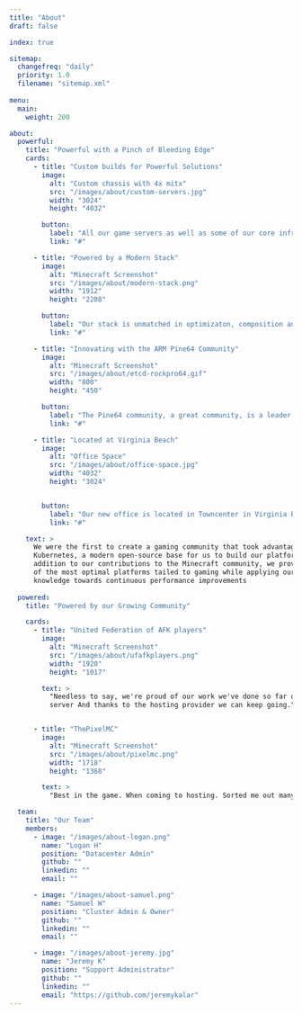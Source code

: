 ```yaml
---
title: "About"
draft: false

index: true

sitemap:
  changefreq: "daily"
  priority: 1.0
  filename: "sitemap.xml"
  
menu:
  main:
    weight: 200

about:
  powerful:
    title: "Powerful with a Pinch of Bleeding Edge"
    cards:
      - title: "Custom builds for Powerful Solutions"
        image:
          alt: "Custom chassis with 4x mitx"
          src: "/images/about/custom-servers.jpg"
          width: "3024"
          height: "4032"

        button:
          label: "All our game servers as well as some of our core infrastructure is selected and composed before deployment. We are dedicated to providing the best hardware possible."
          link: "#"

      - title: "Powered by a Modern Stack"
        image:
          alt: "Minecraft Screenshot"
          src: "/images/about/modern-stack.png"
          width: "1912"
          height: "2208"

        button:
          label: "Our stack is unmatched in optimizaton, composition and scalability. We are constantly improving and we made sure we had the room to grow as to not succum to technical debt or pricy software subscriptions that we would have to pass to the end user."
          link: "#"

      - title: "Innovating with the ARM Pine64 Community"
        image:
          alt: "Minecraft Screenshot"
          src: "/images/about/etcd-rockpro64.gif"
          width: "800"
          height: "450"

        button:
          label: "The Pine64 community, a great community, is a leader in ARM board development using the Rockchip ARM CPU. Their innovation drives our infrastrure and we give back in research and development."
          link: "#"

      - title: "Located at Virginia Beach"
        image:
          alt: "Office Space"
          src: "/images/about/office-space.jpg"
          width: "4032"
          height: "3024"


        button:
          label: "Our new office is located in Towncenter in Virginia Beach. Give us a visit!"
          link: "#"

    text: >
      We were the first to create a gaming community that took advantage of
      Kubernetes, a modern open-source base for us to build our platform on. In
      addition to our contributions to the Minecraft community, we provide one
      of the most optimal platforms tailed to gaming while applying our
      knowledge towards continuous performance improvements
  
  powered:
    title: "Powered by our Growing Community"

    cards:
      - title: "United Federation of AFK players"
        image:
          alt: "Minecraft Screenshot"
          src: "/images/about/ufafkplayers.png"
          width: "1920"
          height: "1017"

        text: >
          "Needless to say, we're proud of our work we've done so far on the
          server And thanks to the hosting provider we can keep going."


      - title: "ThePixelMC"
        image:
          alt: "Minecraft Screenshot"
          src: "/images/about/pixelmc.png"
          width: "1718"
          height: "1368"

        text: >
          "Best in the game. When coming to hosting. Sorted me out many of times."

  team:
    title: "Our Team"
    members:
      - image: "/images/about-logan.png"
        name: "Logan H"
        position: "Datacenter Admin"
        github: ""
        linkedin: ""
        email: ""

      - image: "/images/about-samuel.png"
        name: "Samuel W"
        position: "Cluster Admin & Owner"
        github: ""
        linkedin: ""
        email: ""

      - image: "/images/about-jeremy.jpg"
        name: "Jeremy K"
        position: "Support Administrator"
        github: ""
        linkedin: ""
        email: "https://github.com/jeremykalar"
---
```

